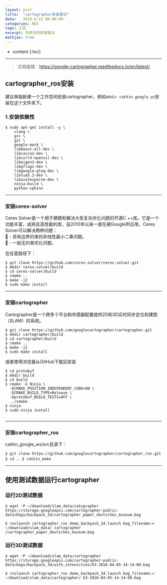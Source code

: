 ```yaml
---
layout: post
title:  "cartographer安装笔记"
date:   2019-6-12 00:00:00
categories: ROS
tags: 工具
excerpt: 石师兄的安装笔记
mathjax: true
---
```

* content
{:toc}
---



> 文档链接：https://google-cartographer.readthedocs.io/en/latest/


## cartographer_ros安装

建议单独新建一个工作空间安装cartographer，例如`mkdir catkin_google_ws`安装在这个文件夹下。<br/>

### 1.安装依赖性


```
$ sudo apt-get install -y \
    clang \
    g++ \
    git \
    google-mock \
    libboost-all-dev \
    libcairo2-dev \
    libcurl4-openssl-dev \
    libeigen3-dev \
    libgflags-dev \
    libgoogle-glog-dev \
    liblua5.2-dev \
    libsuitesparse-dev \
    ninja-build \
    python-sphinx

```


---

### 安装ceres-solver

Ceres Solver是一个用于建模和解决大型复杂优化问题的开源C ++库。它是一个功能丰富，成熟且高性能的库，自2010年以来一直在被Google所应用。Ceres Solver可以解决两种问题：<br/>
	- 具有边界约束的非线性最小二乘问题。<br/>
	- 一般无约束优化问题。<br/>


在任意路径下：<br/>

`$ git clone https://github.com/ceres-solver/ceres-solver.git `<br/>
`$ mkdir ceres-solver/build` <br/>
`$ cd ceres-solver/build` <br/>
`$ cmake ..` <br/>
`$ make -j2` <br/>
`$ sudo make install` <br/>




---

### 安装cartographer

Cartographer是一个跨多个平台和传感器配置提供2D和3D实时同步定位和建图（SLAM）的系统。

`$ git clone https://github.com/googlecartographer/cartographer.git `<br/>
`$ mkdir cartographer/build`<br/>
`$ cd cartographer/build`<br/>
`$ cmake ..`<br/>
`$ make -j2`<br/>
`$ sudo make install`<br/>

或者使用浏览器从GitHub下载后安装

```
$ cd protobuf
$ mkdir build
$ cd build
$ cmake -G Ninja \
  -DCMAKE_POSITION_INDEPENDENT_CODE=ON \
  -DCMAKE_BUILD_TYPE=Release \
  -Dprotobuf_BUILD_TESTS=OFF \
  ../cmake
$ ninja
$ sudo ninja install


```


---


### 安装cartographer_ros

catkin_google_ws/src目录下：

`$ git clone https://github.com/googlecartographer/cartographer_ros.git`
`$ cd ..`
`$ catkin_make`


---

## 使用测试数据运行cartographer


### 运行2D测试数据

`$ wget -P ~/download/slam_data/catographer https://storage.googleapis.com/cartographer-public-data/bags/backpack_2d/cartographer_paper_deutsches_museum.bag`


`$ roslaunch cartographer_ros demo_backpack_2d.launch bag_filename:= ~/download/slam_data/ cartographer /cartographer_paper_deutsches_museum.bag`


### 运行3D测试数据

`$ wget -P ~/download/slam_data/cartographer https://storage.googleapis.com/cartographer-public-data/bags/backpack_3d/with_intensities/b3-2016-04-05-14-14-00.bag`

`$ roslaunch cartographer_ros demo_backpack_3d.launch bag_filename:= ~/download/slam_data/cartographer/ b3-2016-04-05-14-14-00.bag`

